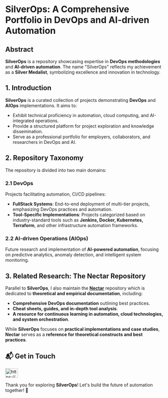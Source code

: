 # SilverOps: A Comprehensive Portfolio in DevOps and AI-driven Automation

## Abstract
**SilverOps** is a repository showcasing expertise in **DevOps methodologies** and **AI-driven automation**. The name "SilverOps" reflects my achievement as a **Silver Medalist**, symbolizing excellence and innovation in technology.

## 1. Introduction
**SilverOps** is a curated collection of projects demonstrating **DevOps** and **AIOps** implementations. It aims to:

- Exhibit technical proficiency in automation, cloud computing, and AI-integrated operations.
- Provide a structured platform for project exploration and knowledge dissemination.
- Serve as a professional portfolio for employers, collaborators, and researchers in DevOps and AI.

## 2. Repository Taxonomy
The repository is divided into two main domains:

### 2.1 DevOps
Projects facilitating automation, CI/CD pipelines:

   - **FullStack Systems**: End-to-end deployment of multi-tier projects, emphasizing DevOps practices and automation.
   - **Tool-Specific Implementations**: Projects categorized based on industry-standard tools such as **Jenkins, Docker, Kubernetes, Terraform**, and other infrastructure automation frameworks.

### 2.2 AI-driven Operations (AIOps) 
Future research and implementation of **AI-powered automation**, focusing on predictive analytics, anomaly detection, and intelligent system monitoring.

## 3. Related Research: The Nectar Repository
Parallel to **SilverOps**, I also maintain the [**Nectar**](https://github.com/ibtisamops/nectar) repository which is dedicated to **theoretical and empirical documentation**, including:

- **Comprehensive DevOps documentation** outlining best practices.
- **Cheat sheets, guides, and in-depth tool analysis**.
- **A resource for continuous learning in automation, cloud technologies, and system orchestration**.

While **SilverOps** focuses on **practical implementations and case studies**, **Nectar** serves as a **reference for theoretical constructs and best practices**.

## 📬 Get in Touch

<p align="left">
<a href="https://linkedin.com/in/ibtisamops" target="blank"><img align="center" src="https://raw.githubusercontent.com/rahuldkjain/github-profile-readme-generator/master/src/images/icons/Social/linked-in-alt.svg" alt="https://www.linkedin.com/in/ibtisamops" height="30" width="40" /></a>
</p>

Thank you for exploring **SilverOps**! Let's build the future of automation together! 🚀